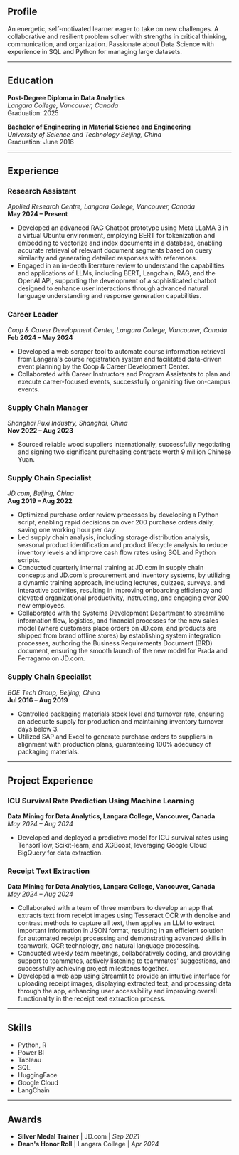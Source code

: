 ## Profile
An energetic, self-motivated learner eager to take on new challenges. A collaborative and resilient problem solver with strengths in critical thinking, communication, and organization. Passionate about Data Science with experience in SQL and Python for managing large datasets.

---

## Education

**Post-Degree Diploma in Data Analytics**  
*Langara College, Vancouver, Canada*  
Graduation: 2025

**Bachelor of Engineering in Material Science and Engineering**  
*University of Science and Technology Beijing, China*  
Graduation: June 2016

---

## Experience

### Research Assistant  
*Applied Research Centre, Langara College, Vancouver, Canada*  
**May 2024 – Present**  
- Developed an advanced RAG Chatbot prototype using Meta LLaMA 3 in a virtual Ubuntu environment, employing BERT for tokenization and embedding to vectorize and index documents in a database, enabling accurate retrieval of relevant document segments based on query similarity and generating detailed responses with references.
- Engaged in an in-depth literature review to understand the capabilities and applications of LLMs, including BERT, Langchain, RAG, and the OpenAI API, supporting the development of a sophisticated chatbot designed to enhance user interactions through advanced natural language understanding and response generation capabilities.

### Career Leader  
*Coop & Career Development Center, Langara College, Vancouver, Canada*  
**Feb 2024 – May 2024**  
- Developed a web scraper tool to automate course information retrieval from Langara's course registration system and facilitated data-driven event planning by the Coop & Career Development Center.
- Collaborated with Career Instructors and Program Assistants to plan and execute career-focused events, successfully organizing five on-campus events.

### Supply Chain Manager  
*Shanghai Puxi Industry, Shanghai, China*  
**Nov 2022 – Aug 2023**  
- Sourced reliable wood suppliers internationally, successfully negotiating and signing two significant purchasing contracts worth 9 million Chinese Yuan.

### Supply Chain Specialist  
*JD.com, Beijing, China*  
**Aug 2019 – Aug 2022**  
- Optimized purchase order review processes by developing a Python script, enabling rapid decisions on over 200 purchase orders daily, saving one working hour per day.
- Led supply chain analysis, including storage distribution analysis, seasonal product identification and product lifecycle analysis to reduce inventory levels and improve cash flow rates using SQL and Python scripts.
- Conducted quarterly internal training at JD.com in supply chain concepts and JD.com's procurement and inventory systems, by utilizing a dynamic training approach, including lectures, quizzes, surveys, and interactive activities, resulting in improving onboarding efficiency and elevated organizational productivity, instructing, and engaging over 200 new employees.
- Collaborated with the Systems Development Department to streamline information flow, logistics, and financial processes for the new sales model (where customers place orders on JD.com, and products are shipped from brand offline stores) by establishing system integration processes, authoring the Business Requirements Document (BRD) document, ensuring the smooth launch of the new model for Prada and Ferragamo on JD.com.

### Supply Chain Specialist  
*BOE Tech Group, Beijing, China*  
**Jul 2016 – Aug 2019**  
- Controlled packaging materials stock level and turnover rate, ensuring an adequate supply for production and maintaining inventory turnover days below 3.
- Utilized SAP and Excel to generate purchase orders to suppliers in alignment with production plans, guaranteeing 100% adequacy of packaging materials.

---

## Project Experience

### ICU Survival Rate Prediction Using Machine Learning  
**Data Mining for Data Analytics, Langara College, Vancouver, Canada**  
*May 2024 – Aug 2024*  
- Developed and deployed a predictive model for ICU survival rates using TensorFlow, Scikit-learn, and XGBoost, leveraging Google Cloud BigQuery for data extraction.

### Receipt Text Extraction	
**Data Mining for Data Analytics, Langara College, Vancouver, Canada**  
*May 2024 – Aug 2024*  
-	Collaborated with a team of three members to develop an app that extracts text from receipt images using Tesseract OCR with denoise and contrast methods to capture all text, then applies an LLM to extract important information in JSON format, resulting in an efficient solution for automated receipt processing and demonstrating advanced skills in teamwork, OCR technology, and natural language processing. 
-	Conducted weekly team meetings, collaboratively coding, and providing support to teammates, actively listening to teammates' suggestions, and successfully achieving project milestones together.
-	Developed a web app using Streamlit to provide an intuitive interface for uploading receipt images, displaying extracted text, and processing data through the app, enhancing user accessibility and improving overall functionality in the receipt text extraction process.

---

## Skills
- Python, R
- Power BI
- Tableau
- SQL
- HuggingFace
- Google Cloud
- LangChain

---

## Awards
- **Silver Medal Trainer** | JD.com | *Sep 2021*  
- **Dean's Honor Roll** | Langara College | *Apr 2024*
